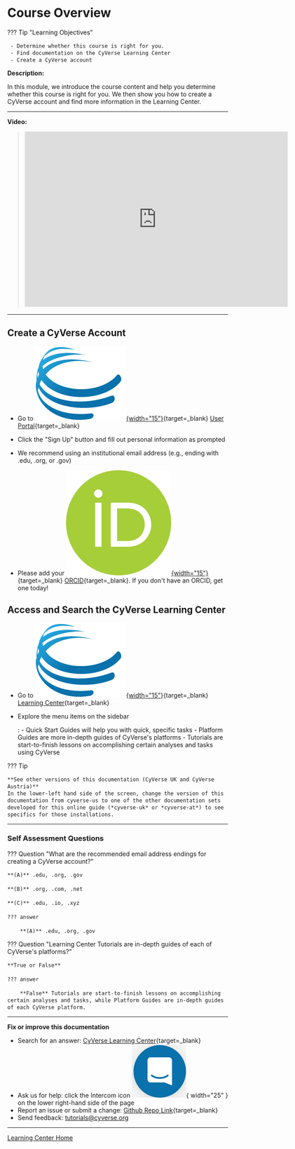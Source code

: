 # Course Overview

??? Tip "Learning Objectives"

     - Determine whether this course is right for you.
     - Find documentation on the CyVerse Learning Center
     - Create a CyVerse account


**Description:**

In this module, we introduce the course content and help you determine
whether this course is right for you. We then show you how to create a
CyVerse account and find more information in the Learning Center.

------------------------------------------------------------------------

**Video:**

> <div class="video-container">
> <iframe width="600" height="400" src="https://www.youtube.com/embed/q6bFiHBmis0" title="YouTube video player" frameborder="0" allow="accelerometer; autoplay; clipboard-write; encrypted-media; gyroscope; picture-in-picture" allowfullscreen></iframe>
> </div>

------------------------------------------------------------------------

## Create a CyVerse Account

- Go to [![User](assets/cyverse_ball_2022.png){width="15"}](https://user.cyverse.org/){target=_blank} [User Portal](https://user.cyverse.org){target=_blank}

- Click the "Sign Up" button and fill out personal information as prompted

- We recommend using an institutional email address (e.g., ending with .edu, .org, or .gov)

- Please add your [![ORCID](assets/240px-ORCID_iD.png){width="15"}](https://orcid.org){target=_blank} [ORCID](https://orcid.org){target=_blank}. If you don't have an ORCID, get one today!

## Access and Search the CyVerse Learning Center

- Go to [![Learning](assets/cyverse_ball_2022.png){width="15"}](https://learning.cyverse.org/){target=_blank} [Learning Center](https://learning.cyverse.org){target=_blank}
- Explore the menu items on the sidebar

    :   -   Quick Start Guides will help you with quick, specific tasks
        -   Platform Guides are more in-depth guides of CyVerse's
            platforms
        -   Tutorials are start-to-finish lessons on accomplishing
            certain analyses and tasks using CyVerse

??? Tip
 
    **See other versions of this documentation (CyVerse UK and CyVerse Austria)**
    In the lower-left hand side of the screen, change the version of this
    documentation from cyverse-us to one of the other documentation sets
    developed for this online guide (*cyverse-uk* or *cyverse-at*) to see
    specifics for those installations.


------------------------------------------------------------------------

### Self Assessment Questions

??? Question "What are the recommended email address endings for creating a CyVerse account?"
    
    **(A)** .edu, .org, .gov
     
    **(B)** .org, .com, .net

    **(C)** .edu, .io, .xyz

    ??? answer
    
        **(A)** .edu, .org, .gov

??? Question "Learning Center Tutorials are in-depth guides of each of CyVerse's platforms?"

    **True or False**

    ??? answer

        **False** Tutorials are start-to-finish lessons on accomplishing certain analyses and tasks, while Platform Guides are in-depth guides of each CyVerse platform.

-----------------------------------------------------------------------

**Fix or improve this documentation**

  - Search for an answer:
     [CyVerse Learning Center](https://learning.cyverse.org){target=_blank}
  - Ask us for help:
    click the Intercom icon ![Intercom](assets/intercom.png){ width="25" } on the lower right-hand side of the page
  - Report an issue or submit a change:
    [Github Repo Link](https://github.com/cyverse-learning-materials/){target=_blank}
  - Send feedback: <tutorials@cyverse.org>
  
------------------------------------------------------------------------

[Learning Center Home](http://learning.cyverse.org/)
